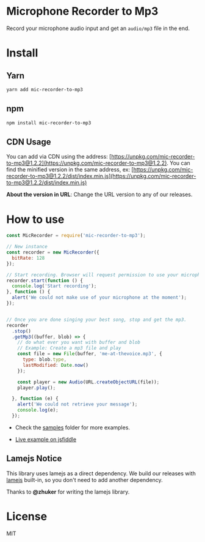 # Microphone Recorder to Mp3

Record your microphone audio input and get an ```audio/mp3``` file in the end.

# Install

## Yarn

```bash
yarn add mic-recorder-to-mp3
```

## npm

```bash
npm install mic-recorder-to-mp3
```

## CDN Usage

You can add via CDN using the address: [https://unpkg.com/mic-recorder-to-mp3@1.2.2](https://unpkg.com/mic-recorder-to-mp3@1.2.2). You can find the minified version in the same address, ex: [https://unpkg.com/mic-recorder-to-mp3@1.2.2/dist/index.min.js](https://unpkg.com/mic-recorder-to-mp3@1.2.2/dist/index.min.js)

**About the version in URL**: Change the URL version to any of our releases.

# How to use

```js
const MicRecorder = require('mic-recorder-to-mp3');

// New instance
const recorder = new MicRecorder({
  bitRate: 128
});

// Start recording. Browser will request permission to use your microphone.
recorder.start(function () {
  console.log('Start recording');
}, function () {
  alert('We could not make use of your microphone at the moment');
});


// Once you are done singing your best song, stop and get the mp3.
recorder
  .stop()
  .getMp3((buffer, blob) => {
    // do what ever you want with buffer and blob
    // Example: Create a mp3 file and play
    const file = new File(buffer, 'me-at-thevoice.mp3', {
      type: blob.type,
      lastModified: Date.now()
    });

    const player = new Audio(URL.createObjectURL(file));
    player.play();

  }, function (e) {
    alert('We could not retrieve your message');
    console.log(e);
  });
```

- Check the [samples](https://github.com/closeio/mic-recorder-to-mp3/tree/master/samples) folder for more examples.

- [Live example on jsfiddle](https://jsfiddle.net/8u5fbpx6/)

## Lamejs Notice

This library uses lamejs as a direct dependency. We build our releases with [lamejs](https://github.com/zhuker/lamejs/) built-in, so you don't need to add another dependency.

Thanks to **@zhuker** for writing the lamejs library.

# License

MIT
